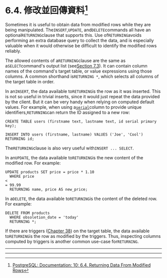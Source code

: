 # 6.4. 修改並回傳資料[^1]

Sometimes it is useful to obtain data from modified rows while they are being manipulated. The`INSERT`,`UPDATE`, and`DELETE`commands all have an optional`RETURNING`clause that supports this. Use of`RETURNING`avoids performing an extra database query to collect the data, and is especially valuable when it would otherwise be difficult to identify the modified rows reliably.

The allowed contents of a`RETURNING`clause are the same as a`SELECT`command's output list \(see[Section 7.3](https://www.postgresql.org/docs/10/static/queries-select-lists.html)\). It can contain column names of the command's target table, or value expressions using those columns. A common shorthand is`RETURNING *`, which selects all columns of the target table in order.

In an`INSERT`, the data available to`RETURNING`is the row as it was inserted. This is not so useful in trivial inserts, since it would just repeat the data provided by the client. But it can be very handy when relying on computed default values. For example, when using a[`serial`](https://www.postgresql.org/docs/10/static/datatype-numeric.html#datatype-serial)column to provide unique identifiers,`RETURNING`can return the ID assigned to a new row:

```
CREATE TABLE users (firstname text, lastname text, id serial primary key);

INSERT INTO users (firstname, lastname) VALUES ('Joe', 'Cool') RETURNING id;

```

The`RETURNING`clause is also very useful with`INSERT ... SELECT`.

In an`UPDATE`, the data available to`RETURNING`is the new content of the modified row. For example:

```
UPDATE products SET price = price * 1.10
  WHERE price 
<
= 99.99
  RETURNING name, price AS new_price;

```

In a`DELETE`, the data available to`RETURNING`is the content of the deleted row. For example:

```
DELETE FROM products
  WHERE obsoletion_date = 'today'
  RETURNING *;

```

If there are triggers \([Chapter 38](https://www.postgresql.org/docs/10/static/triggers.html)\) on the target table, the data available to`RETURNING`is the row as modified by the triggers. Thus, inspecting columns computed by triggers is another common use-case for`RETURNING`.

---

---

[^1]: [PostgreSQL: Documentation: 10: 6.4. Returning Data From Modified Rows](https://www.postgresql.org/docs/10/static/dml-returning.html)

